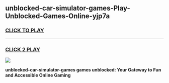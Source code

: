 
## unblocked-car-simulator-games-Play-Unblocked-Games-Online-yjp7a
<h3>
<a href="https://premium76.site?title=unblocked-car-simulator-games&ref=25A">CLICK TO PLAY</a></h3>
<hr>

<h3>
<a href="https://premium76.site?title=unblocked-car-simulator-games&ref=25A">CLICK 2 PLAY</a>
  
</h3>

<a href="https://premium76.site?title=unblocked-car-simulator-games&ref=25A"><img src="https://clearcache.store/games.png"></a>


**unblocked-car-simulator-games games unblocked: Your Gateway to Fun and Accessible Online Gaming**
